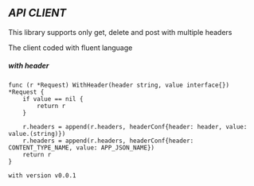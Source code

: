 ## *API CLIENT*

This library supports only get, delete and post with multiple headers

The client coded with fluent language

##### *with header*
```
func (r *Request) WithHeader(header string, value interface{}) *Request {
	if value == nil {
		return r
	}

	r.headers = append(r.headers, headerConf{header: header, value: value.(string)})
	r.headers = append(r.headers, headerConf{header: CONTENT_TYPE_NAME, value: APP_JSON_NAME})
	return r
}

with version v0.0.1

```